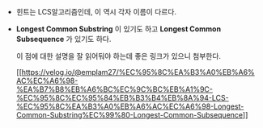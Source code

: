 * 힌트는 LCS알고리즘인데, 이 역시 각자 이름이 다르다.

* **Longest Common Substring** 이 있기도 하고
  **Longest Common Subsequence** 가 있기도 하다. 

  이 점에 대한 설명을 잘 읽어둬야 하는데 좋은 링크가 있으니 첨부한다.

  [[https://velog.io/@emplam27/%EC%95%8C%EA%B3%A0%EB%A6%AC%EC%A6%98-%EA%B7%B8%EB%A6%BC%EC%9C%BC%EB%A1%9C-%EC%95%8C%EC%95%84%EB%B3%B4%EB%8A%94-LCS-%EC%95%8C%EA%B3%A0%EB%A6%AC%EC%A6%98-Longest-Common-Substring%EC%99%80-Longest-Common-Subsequence]]